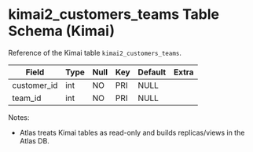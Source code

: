 # kimai2_customers_teams Table Schema (Kimai)

Reference of the Kimai table `kimai2_customers_teams`.

| Field | Type | Null | Key | Default | Extra |
|-------|------|------|-----|---------|-------|
| customer_id | int | NO | PRI | NULL |  |
| team_id | int | NO | PRI | NULL |  |

Notes:
- Atlas treats Kimai tables as read-only and builds replicas/views in the Atlas DB.

